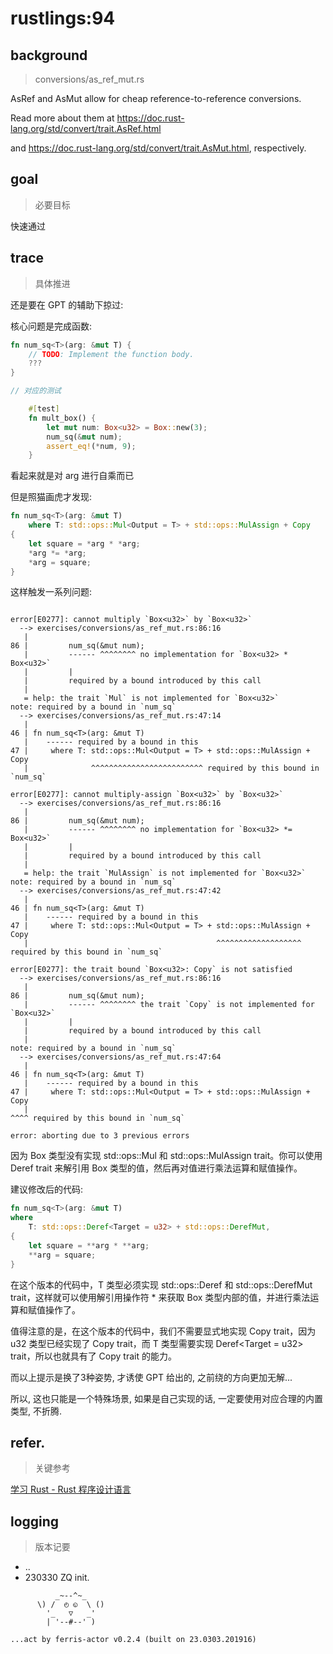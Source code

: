 # rustlings:94

## background
> conversions/as_ref_mut.rs

AsRef and AsMut allow for cheap reference-to-reference conversions.

Read more about them at https://doc.rust-lang.org/std/convert/trait.AsRef.html

and https://doc.rust-lang.org/std/convert/trait.AsMut.html, respectively.


## goal
> 必要目标

快速通过

## trace
> 具体推进

还是要在 GPT 的辅助下掠过:

核心问题是完成函数:

```rust
fn num_sq<T>(arg: &mut T) {
    // TODO: Implement the function body.
    ???
}

// 对应的测试

    #[test]
    fn mult_box() {
        let mut num: Box<u32> = Box::new(3);
        num_sq(&mut num);
        assert_eq!(*num, 9);
    }

```

看起来就是对 arg 进行自乘而已

但是照猫画虎才发现:

```rust
fn num_sq<T>(arg: &mut T)
    where T: std::ops::Mul<Output = T> + std::ops::MulAssign + Copy
{
    let square = *arg * *arg;
    *arg *= *arg;
    *arg = square;
}
```

这样触发一系列问题:
```

error[E0277]: cannot multiply `Box<u32>` by `Box<u32>`
  --> exercises/conversions/as_ref_mut.rs:86:16
   |
86 |         num_sq(&mut num);
   |         ------ ^^^^^^^^ no implementation for `Box<u32> * Box<u32>`
   |         |
   |         required by a bound introduced by this call
   |
   = help: the trait `Mul` is not implemented for `Box<u32>`
note: required by a bound in `num_sq`
  --> exercises/conversions/as_ref_mut.rs:47:14
   |
46 | fn num_sq<T>(arg: &mut T)
   |    ------ required by a bound in this
47 |     where T: std::ops::Mul<Output = T> + std::ops::MulAssign + Copy
   |              ^^^^^^^^^^^^^^^^^^^^^^^^^ required by this bound in `num_sq`

error[E0277]: cannot multiply-assign `Box<u32>` by `Box<u32>`
  --> exercises/conversions/as_ref_mut.rs:86:16
   |
86 |         num_sq(&mut num);
   |         ------ ^^^^^^^^ no implementation for `Box<u32> *= Box<u32>`
   |         |
   |         required by a bound introduced by this call
   |
   = help: the trait `MulAssign` is not implemented for `Box<u32>`
note: required by a bound in `num_sq`
  --> exercises/conversions/as_ref_mut.rs:47:42
   |
46 | fn num_sq<T>(arg: &mut T)
   |    ------ required by a bound in this
47 |     where T: std::ops::Mul<Output = T> + std::ops::MulAssign + Copy
   |                                          ^^^^^^^^^^^^^^^^^^^ required by this bound in `num_sq`

error[E0277]: the trait bound `Box<u32>: Copy` is not satisfied
  --> exercises/conversions/as_ref_mut.rs:86:16
   |
86 |         num_sq(&mut num);
   |         ------ ^^^^^^^^ the trait `Copy` is not implemented for `Box<u32>`
   |         |
   |         required by a bound introduced by this call
   |
note: required by a bound in `num_sq`
  --> exercises/conversions/as_ref_mut.rs:47:64
   |
46 | fn num_sq<T>(arg: &mut T)
   |    ------ required by a bound in this
47 |     where T: std::ops::Mul<Output = T> + std::ops::MulAssign + Copy
   |                                                                ^^^^ required by this bound in `num_sq`

error: aborting due to 3 previous errors

```

因为 Box<T> 类型没有实现 std::ops::Mul 和 std::ops::MulAssign trait。你可以使用 Deref trait 来解引用 Box<T> 类型的值，然后再对值进行乘法运算和赋值操作。

建议修改后的代码:

```rust
fn num_sq<T>(arg: &mut T)
where
    T: std::ops::Deref<Target = u32> + std::ops::DerefMut,
{
    let square = **arg * **arg;
    **arg = square;
}
```

在这个版本的代码中，T 类型必须实现 std::ops::Deref 和 std::ops::DerefMut trait，这样就可以使用解引用操作符 * 来获取 Box<T> 类型内部的值，并进行乘法运算和赋值操作了。

值得注意的是，在这个版本的代码中，我们不需要显式地实现 Copy trait，因为 u32 类型已经实现了 Copy trait，而 T 类型需要实现 Deref<Target = u32> trait，所以也就具有了 Copy trait 的能力。

而以上提示是换了3种姿势, 才诱使 GPT 给出的,
之前绕的方向更加无解...


所以, 这也只能是一个特殊场景,
如果是自己实现的话, 一定要使用对应合理的内置类型, 不折腾.


## refer.
> 关键参考

[学习 Rust - Rust 程序设计语言](https://github.com/rust-lang/rustlings/)


## logging
> 版本记要

- ..
- 230330 ZQ init.



```
          _~--^~_
      \) /  ◴ ◵  \ ()
        '_   ▽   _'
        | '--#--' )

...act by ferris-actor v0.2.4 (built on 23.0303.201916)
```

